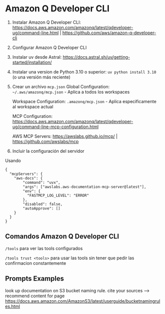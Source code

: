 # Amazon Q Developer CLI

1. Instalar Amazon Q Developer CLI: https://docs.aws.amazon.com/amazonq/latest/qdeveloper-ug/command-line.html | https://github.com/aws/amazon-q-developer-cli
2. Configurar Amazon Q Developer CLI
3. Instalar uv desde Astral: https://docs.astral.sh/uv/getting-started/installation/
4. Instalar una version de Python 3.10 o superior: `uv python install 3.10` (o una versión más reciente)
5. Crear un archivo `mcp.json`
     Global Configuration: `~/.aws/amazonq/mcp.json` - Aplica a todos los workspaces

     Workspace Configuration: `.amazonq/mcp.json` - Aplica especificamente al workspace actual

     MCP Configuration: https://docs.aws.amazon.com/amazonq/latest/qdeveloper-ug/command-line-mcp-configuration.html

     AWS MCP Servers: https://awslabs.github.io/mcp/ | https://github.com/awslabs/mcp
6. Incluir la configuración del servidor

Usando 

```{json}
{
  "mcpServers": {
    "aws-docs": {
        "command": "uvx",
        "args": ["awslabs.aws-documentation-mcp-server@latest"],
        "env": {
          "FASTMCP_LOG_LEVEL": "ERROR"
        },
        "disabled": false,
        "autoApprove": []
    }
  }
}
```

## Comandos Amazon Q Developer CLI

`/tools` para ver las tools configurados

`/tools trust <tools>` para usar las tools sin tener que pedir las confirmacion constantemente

## Prompts Examples

look up documentation on S3 bucket naming rule. cite your sources --> recommend content for page https://docs.aws.amazon.com/AmazonS3/latest/userguide/bucketnamingrules.html
